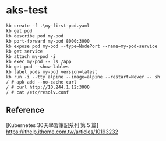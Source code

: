 # aks-test

```
kb create -f .\my-first-pod.yaml
kb get pod
kb describe pod my-pod
kb port-forward my-pod 8000:3000
kb expose pod my-pod --type=NodePort --name=my-pod-service
kb get service
kb attach my-pod -i
kb exec my-pod -- ls /app
kb get pod --show-lables
kb label pods my-pod version=latest
kb run -i --tty alpine --image=alpine --restart=Never -- sh
/ # apk add --no-cache curl
/ # curl http://10.244.1.12:3000
/ # cat /etc/resolv.conf
```

## Reference
[Kubernetes 30天學習筆記系列 第 5 篇] https://ithelp.ithome.com.tw/articles/10193232